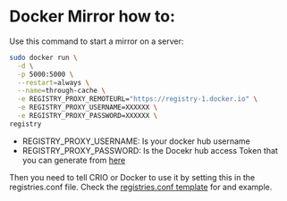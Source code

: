 # Docker Mirror how to:

Use this command to start a mirror on a server:
```bash
sudo docker run \
  -d \
  -p 5000:5000 \
  --restart=always \
  --name=through-cache \
  -e REGISTRY_PROXY_REMOTEURL="https://registry-1.docker.io" \
  -e REGISTRY_PROXY_USERNAME=XXXXXX \
  -e REGISTRY_PROXY_PASSWORD=XXXXXX \
registry
```

* REGISTRY_PROXY_USERNAME: Is your docker hub username
* REGISTRY_PROXY_PASSWORD: Is the Docekr hub access Token that you can generate from [here](https://hub.docker.com/settings/security?ref=login)

Then you need to tell CRIO or Docker to use it by setting this in the registries.conf file. Check the [registries.conf template](../ansible/roles/k8s_nodes/templates/registries.conf) for and example.
